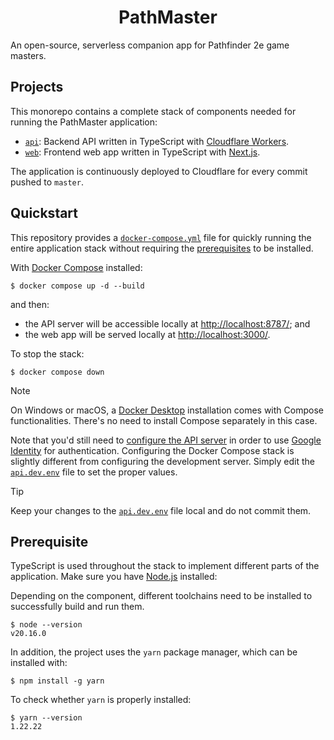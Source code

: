 <p align="center">
  <h1 align="center">PathMaster</h1>
</p>

An open-source, serverless companion app for Pathfinder 2e game masters.

## Projects

This monorepo contains a complete stack of components needed for running the PathMaster application:

- [`api`](./api): Backend API written in TypeScript with [Cloudflare Workers](https://workers.cloudflare.com/).
- [`web`](./web): Frontend web app written in TypeScript with [Next.js](https://nextjs.org/).

The application is continuously deployed to Cloudflare for every commit pushed to `master`.

## Quickstart

This repository provides a [`docker-compose.yml`](./docker-compose.yml) file for quickly running the entire application stack without requiring the [prerequisites](#prerequisite) to be installed.

With [Docker Compose](https://docs.docker.com/compose/) installed:

```console
$ docker compose up -d --build
```

and then:

- the API server will be accessible locally at [http://localhost:8787/](http://localhost:8787/); and
- the web app will be served locally at [http://localhost:3000/](http://localhost:3000/).

To stop the stack:

```console
$ docker compose down
```

> [!NOTE]
>
> On Windows or macOS, a [Docker Desktop](https://docs.docker.com/desktop/) installation comes with Compose functionalities. There's no need to install Compose separately in this case.

Note that you'd still need to [configure the API server](./api/README.md#configuration) in order to use [Google Identity](https://developers.google.com/identity) for authentication. Configuring the Docker Compose stack is slightly different from configuring the development server. Simply edit the [`api.dev.env`](./api.dev.env) file to set the proper values.

> [!TIP]
>
> Keep your changes to the [`api.dev.env`](./api.dev.env) file local and do not commit them.

## Prerequisite

TypeScript is used throughout the stack to implement different parts of the application. Make sure you have [Node.js](https://nodejs.org/) installed:

Depending on the component, different toolchains need to be installed to successfully build and run them.

```console
$ node --version
v20.16.0
```

In addition, the project uses the `yarn` package manager, which can be installed with:

```console
$ npm install -g yarn
```

To check whether `yarn` is properly installed:

```console
$ yarn --version
1.22.22
```
